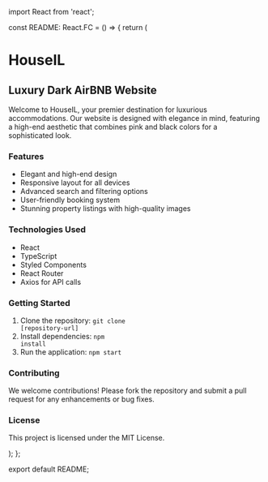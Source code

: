 import React from 'react';

const README: React.FC = () => {
  return (
    <div>
      <h1>HouseIL</h1>
      <h2>Luxury Dark AirBNB Website</h2>
      <p>
        Welcome to HouseIL, your premier destination for luxurious accommodations. 
        Our website is designed with elegance in mind, featuring a high-end aesthetic 
        that combines pink and black colors for a sophisticated look.
      </p>
      <h3>Features</h3>
      <ul>
        <li>Elegant and high-end design</li>
        <li>Responsive layout for all devices</li>
        <li>Advanced search and filtering options</li>
        <li>User-friendly booking system</li>
        <li>Stunning property listings with high-quality images</li>
      </ul>
      <h3>Technologies Used</h3>
      <ul>
        <li>React</li>
        <li>TypeScript</li>
        <li>Styled Components</li>
        <li>React Router</li>
        <li>Axios for API calls</li>
      </ul>
      <h3>Getting Started</h3>
      <ol>
        <li>Clone the repository: <code>git clone [repository-url]</code></li>
        <li>Install dependencies: <code>npm install</code></li>
        <li>Run the application: <code>npm start</code></li>
      </ol>
      <h3>Contributing</h3>
      <p>
        We welcome contributions! Please fork the repository and submit a pull request 
        for any enhancements or bug fixes.
      </p>
      <h3>License</h3>
      <p>This project is licensed under the MIT License.</p>
    </div>
  );
};

export default README;